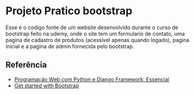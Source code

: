 
# Projeto Pratico bootstrap

Esse é o codigo fonte de um website desenvolvido durante o curso de bootstrap feito na udemy, onde o site tem um formulario de contato, uma pagina de cadastro de produtos (acessivel apenas quando logado), pagina inicial e a pagina de admin fornecida pelo bootstrap.


## Referência

 - [Programação Web com Python e Django Framework: Essencial](https://www.udemy.com/course/programacao-web-com-django-framework-do-basico-ao-avancado)
 - [Get started with Bootstrap](https://getbootstrap.com/docs/5.3/getting-started/introduction/)
